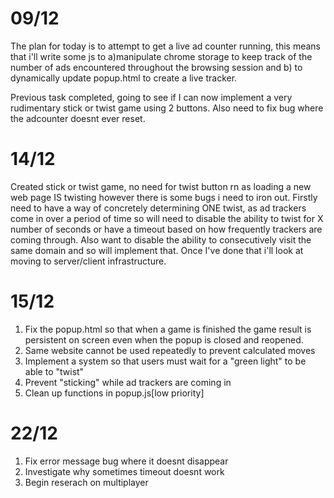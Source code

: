 # 09/12
The plan for today is to attempt to get a live ad counter running, this means that i'll write some js to a)manipulate chrome storage to keep track of the number of ads encountered throughout the browsing session and b) to dynamically update popup.html to create a live tracker.

Previous task completed, going to see if I can now implement a very rudimentary stick or twist game using 2 buttons. Also need to fix bug where the adcounter doesnt ever reset.

# 14/12
Created stick or twist game, no need for twist button rn as loading a new web page IS twisting however there is some bugs i need to iron out. Firstly need to have a way of concretely determining ONE twist, as ad trackers come in over a period of time so will need to disable the ability to twist for X number of seconds or have a timeout based on how frequently trackers are coming through. Also want to disable the ability to consecutively visit the same domain and so will implement that. Once I've done that i'll look at moving to server/client infrastructure.

# 15/12

1. Fix the popup.html so that when a game is finished the game result is persistent on screen even when the popup is closed and reopened.
2. Same website cannot be used repeatedly to prevent calculated moves
3. Implement a system so that users must wait for a "green light" to be able to "twist"
4. Prevent "sticking" while ad trackers are coming in
5. Clean up functions in popup.js[low priority]

# 22/12
1. Fix error message bug where it doesnt disappear
2. Investigate why sometimes timeout doesnt work
3. Begin reserach on multiplayer